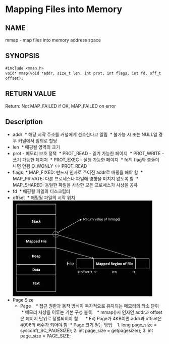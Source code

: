 # Mapping Files into Memory
## NAME
mmap - map files into memory address space
## SYNOPSIS
```
#include <mman.h>
void* mmap(void *addr, size_t len, int prot, int flags, int fd, off_t offset);
```
## RETURN VALUE
Return: Not MAP_FAILED if OK, MAP_FAILED on error

## Description
* addr
  * 해당 시작 주소를 커널에게 선호한다고 알림
  * 불가능 시 또는 NULL일 경우 커널에서 임의로 할당
* len
  * 매핑될 영역의 크기
* prot - 메모리 보호 정책
  * PROT_READ - 읽기 가능한 페이지
  * PROT_WRITE - 쓰기 가능한 페이지
  * PROT_EXEC - 실행 가능한 페이지
  * fd의 flag와 충돌이 나면 안됨 O_WONLY <-> PROT_READ
* flags
  * MAP_FIXED: 반드시 인자로 주어진 addr로 매핑을 해야 함
  * MAP_PRIVATE: 다른 프로세스나 파일에 영향을 미치지 않도록 함
  * MAP_SHARED: 동일한 파일을 사상한 모든 프로세스가 사상을 공유
* fd
  * 매핑될 파일의 디스크립터
* offset
  * 매핑될 파일의 시작 위치
![mmap](./mmap.png?raw=true "mmap")  
* Page Size
  * Page
    * 접근 권한과 동작 방식이 독자적으로 유지되는 메모리의 최소 단위
    * 메모리 사상을 이루는 기본 구성 블록
    * mmap()시 인자인 addr과 offset은 페이지 단위로 정렬되어야 함
      * Ex) Page가 4KB이면 addr과 offset은 4096의 배수가 되어야 함
  * Page 크기 얻는 방법
    1. long page_size = sysconf(_SC_PAGESIZE);
    2. int page_size = getpagesize();
    3. int page_size = PAGE_SIZE;
